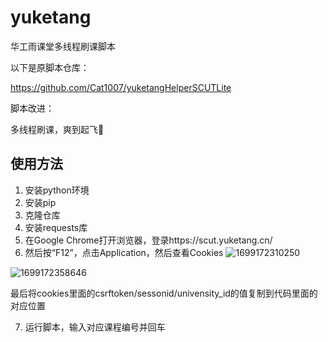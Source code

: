 # yuketang

华工雨课堂多线程刷课脚本

以下是原脚本仓库：

https://github.com/Cat1007/yuketangHelperSCUTLite

脚本改进：

多线程刷课，爽到起飞🛫

## 使用方法

1. 安装python环境
2. 安装pip
3. 克隆仓库
4. 安装requests库
5. 在Google Chrome打开浏览器，登录https://scut.yuketang.cn/
6. 然后按“F12”，点击Application，然后查看Cookies
![1699172310250](https://github.com/DavidWisdom/yuketang/assets/88563609/8515d098-f2f2-42e6-8ae9-147000d4e278)

![1699172358646](https://github.com/DavidWisdom/yuketang/assets/88563609/cffdbd44-2b6b-4143-b576-24cc11846785)

最后将cookies里面的csrftoken/sessonid/univensity_id的值复制到代码里面的对应位置

7. 运行脚本，输入对应课程编号并回车
